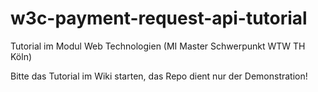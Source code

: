 # w3c-payment-request-api-tutorial
Tutorial im Modul Web Technologien (MI Master Schwerpunkt WTW TH Köln)

Bitte das Tutorial im Wiki starten, das Repo dient nur der Demonstration!
